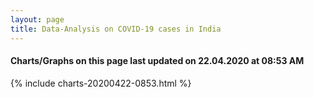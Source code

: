 ```yaml
---
layout: page
title: Data-Analysis on COVID-19 cases in India
---
```

#### Charts/Graphs on this page last updated on 22.04.2020 at 08:53 AM
{% include charts-20200422-0853.html %}